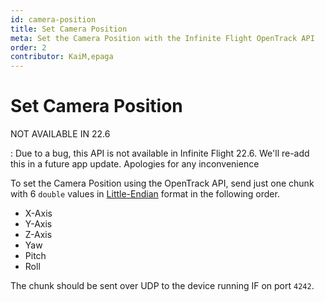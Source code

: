 ```yaml
---
id: camera-position
title: Set Camera Position
meta: Set the Camera Position with the Infinite Flight OpenTrack API
order: 2
contributor: KaiM,epaga
---
```


# Set Camera Position

NOT AVAILABLE IN 22.6

: Due to a bug, this API is not available in Infinite Flight 22.6. We'll re-add this in a future app update. Apologies for any inconvenience

To set the Camera Position using the OpenTrack API, send just one chunk with 6 `double` values in [Little-Endian](/guide/developer-reference/connect-api/version-2#little-endian) format in the following order.

* X-Axis
* Y-Axis
* Z-Axis
* Yaw
* Pitch
* Roll

The chunk should be sent over UDP to the device running IF on port `4242`.
